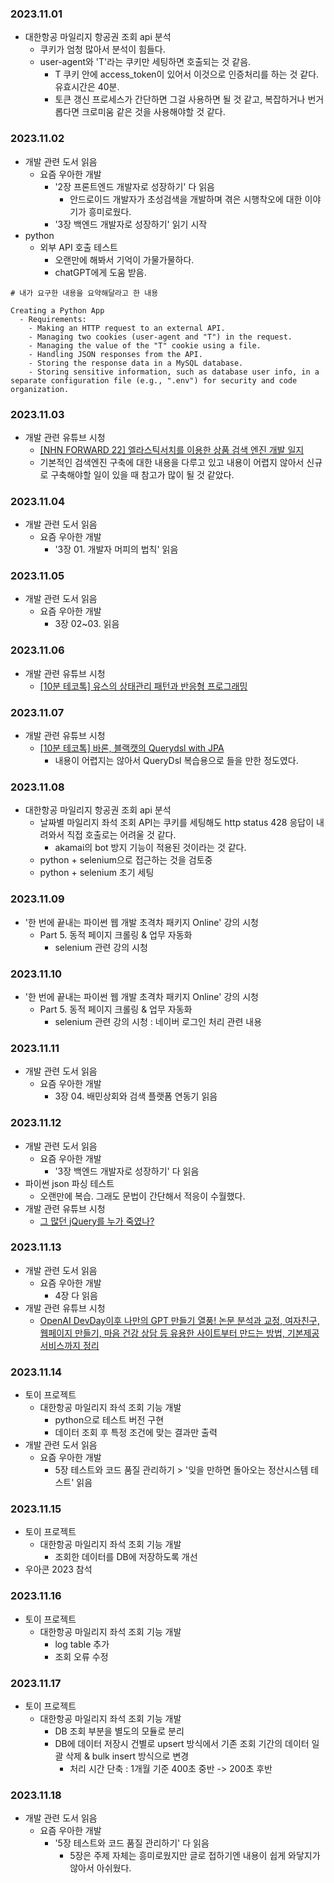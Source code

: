 ### 2023.11.01
- 대한항공 마일리지 항공권 조회 api 분석
  - 쿠키가 엄청 많아서 분석이 힘들다.
  - user-agent와 'T'라는 쿠키만 세팅하면 호출되는 것 같음.
    - T 쿠키 안에 access_token이 있어서 이것으로 인증처리를 하는 것 같다. 유효시간은 40분.
    - 토큰 갱신 프로세스가 간단하면 그걸 사용하면 될 것 같고, 복잡하거나 번거롭다면 크로미움 같은 것을 사용해야할 것 같다.

### 2023.11.02
- 개발 관련 도서 읽음
  - 요즘 우아한 개발
    - '2장 프론트엔드 개발자로 성장하기' 다 읽음
      - 안드로이드 개발자가 초성검색을 개발하며 겪은 시행착오에 대한 이야기가 흥미로웠다.
    - '3장 백엔드 개발자로 성장하기' 읽기 시작
- python
  - 외부 API 호출 테스트
    - 오랜만에 해봐서 기억이 가물가물하다.
    - chatGPT에게 도움 받음.
```
# 내가 요구한 내용을 요약해달라고 한 내용

Creating a Python App
  - Requirements:
    - Making an HTTP request to an external API.
    - Managing two cookies (user-agent and "T") in the request.
    - Managing the value of the "T" cookie using a file.
    - Handling JSON responses from the API.
    - Storing the response data in a MySQL database.
    - Storing sensitive information, such as database user info, in a separate configuration file (e.g., ".env") for security and code organization.
```

### 2023.11.03
- 개발 관련 유튜브 시청
  - [[NHN FORWARD 22]  엘라스틱서치를 이용한 상품 검색 엔진 개발 일지](https://youtu.be/fBfUr_8Pq8A?si=Hs6Ez5LlDvexjKc-)
  - 기본적인 검색엔진 구축에 대한 내용을 다루고 있고 내용이 어렵지 않아서 신규로 구축해야할 일이 있을 때 참고가 많이 될 것 같았다.

### 2023.11.04
- 개발 관련 도서 읽음
  - 요즘 우아한 개발
    - '3장 01. 개발자 머피의 법칙' 읽음

### 2023.11.05
- 개발 관련 도서 읽음
  - 요즘 우아한 개발
    - 3장 02~03. 읽음

### 2023.11.06
- 개발 관련 유튜브 시청
  - [[10분 테코톡] 유스의 상태관리 패턴과 반응형 프로그래밍](https://youtu.be/xOejgF8uSsg?si=0u_-ZS2a-MD0GZ6v)

### 2023.11.07
- 개발 관련 유튜브 시청
  - [[10분 테코톡] 바론, 블랙캣의 Querydsl with JPA](https://youtu.be/Dz-46mPfkGo?si=MzpLFaoG6N8DIs6i)
    - 내용이 어렵지는 않아서 QueryDsl 복습용으로 들을 만한 정도였다.

### 2023.11.08
- 대한항공 마일리지 항공권 조회 api 분석
  - 날짜별 마일리지 좌석 조회 API는 쿠키를 세팅해도 http status 428 응답이 내려와서 직접 호출로는 어려울 것 같다.
    - akamai의 bot 방지 기능이 적용된 것이라는 것 같다.
  - python + selenium으로 접근하는 것을 검토중
  - python + selenium 초기 세팅

### 2023.11.09
- '한 번에 끝내는 파이썬 웹 개발 초격차 패키지 Online' 강의 시청
  - Part 5. 동적 페이지 크롤링 & 업무 자동화
    - selenium 관련 강의 시청

### 2023.11.10
- '한 번에 끝내는 파이썬 웹 개발 초격차 패키지 Online' 강의 시청
  - Part 5. 동적 페이지 크롤링 & 업무 자동화
    - selenium 관련 강의 시청 : 네이버 로그인 처리 관련 내용

### 2023.11.11
- 개발 관련 도서 읽음
  - 요즘 우아한 개발
    - 3장 04. 배민상회와 검색 플랫폼 연동기 읽음

### 2023.11.12
- 개발 관련 도서 읽음
  - 요즘 우아한 개발
    - '3장 백엔드 개발자로 성장하기' 다 읽음
- 파이썬 json 파싱 테스트
  - 오랜만에 복습. 그래도 문법이 간단해서 적응이 수월했다.
- 개발 관련 유튜브 시청
  - [그 많던 jQuery를 누가 죽였나?](https://youtu.be/j3I0yG0ASlo?si=on5AgNPmDLMG-bcF)

### 2023.11.13
- 개발 관련 도서 읽음
  - 요즘 우아한 개발
    - 4장 다 읽음
- 개발 관련 유튜브 시청
  - [OpenAI DevDay이후 나만의 GPT 만들기 열풍! 논문 분석과 교정, 여자친구, 웹페이지 만들기, 마음 건강 상담 등 유용한 사이트부터 만드는 방법, 기본제공서비스까지 정리](https://youtu.be/kIIh1MjHCcw?si=d8f9BlqefAi4a85m)

### 2023.11.14
- 토이 프로젝트
  - 대한항공 마일리지 좌석 조회 기능 개발
    - python으로 테스트 버전 구현
    - 데이터 조회 후 특정 조건에 맞는 결과만 출력
- 개발 관련 도서 읽음
  - 요즘 우아한 개발
    - 5장 테스트와 코드 품질 관리하기 > '잊을 만하면 돌아오는 정산시스템 테스트' 읽음

### 2023.11.15
- 토이 프로젝트
  - 대한항공 마일리지 좌석 조회 기능 개발
    - 조회한 데이터를 DB에 저장하도록 개선
- 우아콘 2023 참석

### 2023.11.16
- 토이 프로젝트
  - 대한항공 마일리지 좌석 조회 기능 개발
    - log table 추가
    - 조회 오류 수정

### 2023.11.17
- 토이 프로젝트
  - 대한항공 마일리지 좌석 조회 기능 개발
    - DB 조회 부분을 별도의 모듈로 분리
    - DB에 데이터 저장시 건별로 upsert 방식에서 기존 조회 기간의 데이터 일괄 삭제 & bulk insert 방식으로 변경
      - 처리 시간 단축 : 1개월 기준 400초 중반 -> 200초 후반 

### 2023.11.18
- 개발 관련 도서 읽음
  - 요즘 우아한 개발
    - '5장 테스트와 코드 품질 관리하기' 다 읽음
      - 5장은 주제 자체는 흥미로웠지만 글로 접하기엔 내용이 쉽게 와닿지가 않아서 아쉬웠다.

